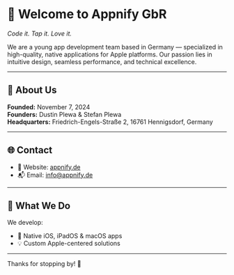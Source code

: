 # 👋 Welcome to Appnify GbR

_Code it. Tap it. Love it._

We are a young app development team based in Germany — specialized in high-quality, native applications for Apple platforms. Our passion lies in intuitive design, seamless performance, and technical excellence.

---

## 🏢 About Us

**Founded:** November 7, 2024  
**Founders:** Dustin Plewa & Stefan Plewa  
**Headquarters:** Friedrich-Engels-Straße 2, 16761 Hennigsdorf, Germany

---

## 🌐 Contact

- 🔗 Website: [appnify.de](https://appnify.de)  
- 📬 Email: [info@appnify.de](mailto:info@appnify.de)

---

## 🚀 What We Do

We develop:

- 📱 Native iOS, iPadOS & macOS apps  
- 💡 Custom Apple-centered solutions

---

Thanks for stopping by! 💙
